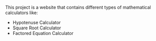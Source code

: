This project is a website that contains different types of mathematical calculators like:
* Hypotenuse Calculator
* Square Root Calculator
* Factored Equation Calculator
